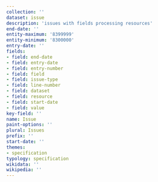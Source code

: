 ```yaml
---
collection: ''
dataset: issue
description: 'issues with fields processing resources'
end-date: ''
entity-maximum: '8399999'
entity-minimum: '8300000'
entry-date: ''
fields:
- field: end-date
- field: entry-date
- field: entry-number
- field: field
- field: issue-type
- field: line-number
- field: dataset
- field: resource
- field: start-date
- field: value
key-field: ''
name: Issue
paint-options: ''
plural: Issues
prefix: ''
start-date: ''
themes:
- specification
typology: specification
wikidata: ''
wikipedia: ''
---
```

